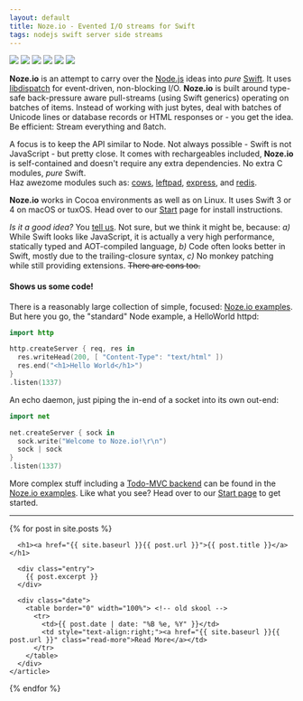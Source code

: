 ```yaml
---
layout: default
title: Noze.io - Evented I/O streams for Swift
tags: nodejs swift server side streams
---
```


<p>
  <img src="https://img.shields.io/badge/swift-3-blue.svg" />
  <img src="https://img.shields.io/badge/swift-4-blue.svg" />
  <img src="https://img.shields.io/badge/os-macOS-green.svg?style=flat" />
  <img src="https://img.shields.io/badge/os-iOS-green.svg?style=flat"   />
  <img src="https://img.shields.io/badge/os-tuxOS-green.svg?style=flat" />
  <img src="https://api.travis-ci.org/NozeIO/Noze.io.svg?branch=master&style=flat" />
</p>

**Noze.io** is an attempt to carry over the
[Node.js](http://nodejs.org/)
ideas into *pure*
[Swift](http://swift.org/).
It uses
[libdispatch](https://github.com/apple/swift-corelibs-libdispatch")
for event-driven, non-blocking I/O.
**Noze.io** is built around type-safe back-pressure aware pull-streams
(using Swift generics)
operating on batches of items. Instead of working with just bytes,
deal with batches of Unicode lines or database records or HTML
responses or - you get the idea.
Be efficient: Stream everything and ßatch.

A focus is to keep the API similar to Node. Not always possible -
Swift is not JavaScript - but pretty close.
It comes with rechargeables included, <b>Noze.io</b> is self-contained and
doesn't require any extra dependencies.
No extra C modules, <em>pure</em> Swift.<br />
Haz awezome modules such as:
[cows](https://github.com/NozeIO/Noze.io/tree/master/Sources/cows),
[leftpad](https://github.com/NozeIO/Noze.io/tree/master/Sources/leftpad),
[express](https://github.com/NozeIO/Noze.io/tree/master/Sources/express), and
[redis](https://github.com/NozeIO/Noze.io/tree/master/Sources/redis).

**Noze.io** works in Cocoa environments as well as on Linux.
It uses Swift 3 or 4 on macOS or tuxOS.
Head over to our [Start](http://noze.io/start/) page 
for install instructions.

*Is it a good idea?* You [tell us](/about/).
Not sure, but we think it might be,
because:
*a)*
While Swift looks like JavaScript, it is actually a very
high performance, statically typed and AOT-compiled language,
*b)*
Code often looks better in Swift, mostly due to the trailing-closure syntax,
*c)*
No monkey patching while still providing extensions.
~~There are cons too.~~

#### Shows us some code!

There is a reasonably large collection of simple, focused:
[Noze.io examples](https://github.com/NozeIO/Noze.io/tree/master/Samples). 
But here you go, the "standard" Node example, a
HelloWorld httpd:

```swift
import http

http.createServer { req, res in 
  res.writeHead(200, [ "Content-Type": "text/html" ])
  res.end("<h1>Hello World</h1>")
}
.listen(1337)
```

An echo daemon, just piping the in-end of a socket into its own out-end:

```swift
import net

net.createServer { sock in
  sock.write("Welcome to Noze.io!\r\n")
  sock | sock
}
.listen(1337)
```

More complex stuff including a 
[Todo-MVC backend](https://github.com/NozeIO/Noze.io/blob/master/Samples/todo-mvc-redis/main.swift)
can be found in the
[Noze.io examples](https://github.com/NozeIO/Noze.io/tree/master/Samples).
Like what you see? Head over to our
[Start page](/start/)
to get started.

<hr />

<div class="posts">
  {% for post in site.posts %}
    <article class="post">

      <h1><a href="{{ site.baseurl }}{{ post.url }}">{{ post.title }}</a></h1>

      <div class="entry">
        {{ post.excerpt }}
      </div>
      
      <div class="date">
        <table border="0" width="100%"> <!-- old skool -->
          <tr>
            <td>{{ post.date | date: "%B %e, %Y" }}</td>
            <td style="text-align:right;"><a href="{{ site.baseurl }}{{ post.url }}" class="read-more">Read More</a></td>
          </tr>
        </table>
      </div>
    </article>
  {% endfor %}
</div>
